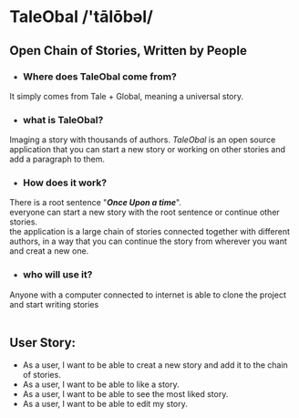 # TaleObal /'tālōbəl/

## Open Chain of Stories, Written by People



- ### Where does TaleObal come from?
It simply comes from Tale + Global, meaning a universal story.
- ### what is TaleObal?
Imaging a story with thousands of authors.
*TaleObal* is an open source application that you can start a new story
or working on other stories and add a paragraph to them.


- ### How does it work?
There is a root sentence "***Once Upon a time***".<br>
everyone can start a new story with the root 
sentence or continue other stories.<br>
the application is a
large chain of stories connected together with different authors,
in a way that you can continue the story from wherever you want
and creat a new one.
- ### who will use it?
Anyone with a computer connected to internet
is able to clone the project and start writing
stories
</br>
</br>

## User Story:
- As a user, I want to be able to creat a new story and add it to the chain
of stories.
- As a user, I want to be able to like a story.
- As a user, I want to be able to see the most liked story.
- As a user, I want to be able to edit my story.